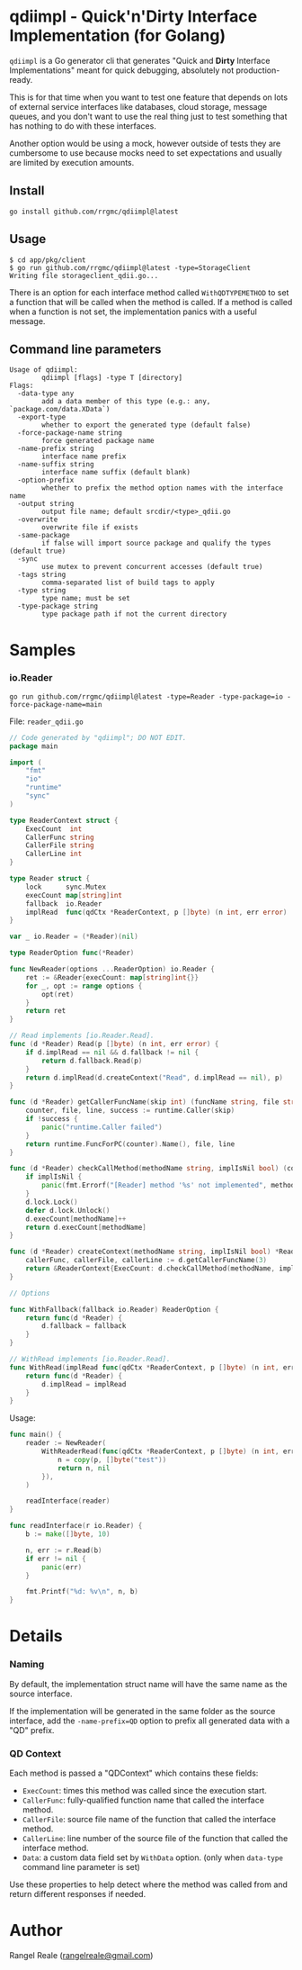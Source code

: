 # qdiimpl - Quick'n'Dirty Interface Implementation (for Golang)

`qdiimpl` is a Go generator cli that generates "Quick and **Dirty** Interface Implementations" meant for quick 
debugging, absolutely not production-ready.

This is for that time when you want to test one feature that depends on lots of external service interfaces like
databases, cloud storage, message queues, and you don't want to use the real thing just to test something that has
nothing to do with these interfaces.

Another option would be using a mock, however outside of tests they are cumbersome to use because mocks need to set 
expectations and usually are limited by execution amounts. 

## Install

```shell
go install github.com/rrgmc/qdiimpl@latest
```

## Usage

```shell
$ cd app/pkg/client
$ go run github.com/rrgmc/qdiimpl@latest -type=StorageClient
Writing file storageclient_qdii.go...
```

There is an option for each interface method called `WithQDTYPEMETHOD` to set a function that will be called when
the method is called. If a method is called when a function is not set, the implementation panics with a useful
message.

## Command line parameters

```
Usage of qdiimpl:
        qdiimpl [flags] -type T [directory]
Flags:
  -data-type any
        add a data member of this type (e.g.: any, `package.com/data.XData`)
  -export-type
        whether to export the generated type (default false)
  -force-package-name string
        force generated package name
  -name-prefix string
        interface name prefix
  -name-suffix string
        interface name suffix (default blank)
  -option-prefix
        whether to prefix the method option names with the interface name
  -output string
        output file name; default srcdir/<type>_qdii.go
  -overwrite
        overwrite file if exists
  -same-package
        if false will import source package and qualify the types (default true)
  -sync
        use mutex to prevent concurrent accesses (default true)
  -tags string
        comma-separated list of build tags to apply
  -type string
        type name; must be set
  -type-package string
        type package path if not the current directory
```

# Samples

### io.Reader

```shell
go run github.com/rrgmc/qdiimpl@latest -type=Reader -type-package=io -force-package-name=main
```

File: `reader_qdii.go`

```go
// Code generated by "qdiimpl"; DO NOT EDIT.
package main

import (
    "fmt"
    "io"
    "runtime"
    "sync"
)

type ReaderContext struct {
    ExecCount  int
    CallerFunc string
    CallerFile string
    CallerLine int
}

type Reader struct {
    lock      sync.Mutex
    execCount map[string]int
    fallback  io.Reader
    implRead  func(qdCtx *ReaderContext, p []byte) (n int, err error)
}

var _ io.Reader = (*Reader)(nil)

type ReaderOption func(*Reader)

func NewReader(options ...ReaderOption) io.Reader {
    ret := &Reader{execCount: map[string]int{}}
    for _, opt := range options {
        opt(ret)
    }
    return ret
}

// Read implements [io.Reader.Read].
func (d *Reader) Read(p []byte) (n int, err error) {
    if d.implRead == nil && d.fallback != nil {
        return d.fallback.Read(p)
    }
    return d.implRead(d.createContext("Read", d.implRead == nil), p)
}

func (d *Reader) getCallerFuncName(skip int) (funcName string, file string, line int) {
    counter, file, line, success := runtime.Caller(skip)
    if !success {
        panic("runtime.Caller failed")
    }
    return runtime.FuncForPC(counter).Name(), file, line
}

func (d *Reader) checkCallMethod(methodName string, implIsNil bool) (count int) {
    if implIsNil {
        panic(fmt.Errorf("[Reader] method '%s' not implemented", methodName))
    }
    d.lock.Lock()
    defer d.lock.Unlock()
    d.execCount[methodName]++
    return d.execCount[methodName]
}

func (d *Reader) createContext(methodName string, implIsNil bool) *ReaderContext {
    callerFunc, callerFile, callerLine := d.getCallerFuncName(3)
    return &ReaderContext{ExecCount: d.checkCallMethod(methodName, implIsNil), CallerFunc: callerFunc, CallerFile: callerFile, CallerLine: callerLine}
}

// Options

func WithFallback(fallback io.Reader) ReaderOption {
    return func(d *Reader) {
        d.fallback = fallback
    }
}

// WithRead implements [io.Reader.Read].
func WithRead(implRead func(qdCtx *ReaderContext, p []byte) (n int, err error)) ReaderOption {
    return func(d *Reader) {
        d.implRead = implRead
    }
}
```

Usage:

```go
func main() {
    reader := NewReader(
        WithReaderRead(func(qdCtx *ReaderContext, p []byte) (n int, err error) {
            n = copy(p, []byte("test"))
            return n, nil
        }),
    )

    readInterface(reader)
}

func readInterface(r io.Reader) {
    b := make([]byte, 10)

    n, err := r.Read(b)
    if err != nil {
        panic(err)
    }

    fmt.Printf("%d: %v\n", n, b)
}
```

# Details

### Naming

By default, the implementation struct name will have the same name as the source interface.

If the implementation will be generated in the same folder as the source interface, add the `-name-prefix=QD` option
to prefix all generated data with a "QD" prefix.

### QD Context

Each method is passed a "QDContext" which contains these fields:

- `ExecCount`: times this method was called since the execution start.
- `CallerFunc`: fully-qualified function name that called the interface method.
- `CallerFile`: source file name of the function that called the interface method.
- `CallerLine`: line number of the source file of the function that called the interface method.
- `Data`: a custom data field set by `WithData` option. (only when `data-type` command line parameter is set)

Use these properties to help detect where the method was called from and return different responses if needed.

# Author

Rangel Reale (rangelreale@gmail.com)
